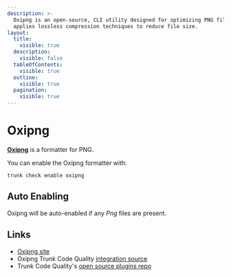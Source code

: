 ```yaml
---
description: >-
  Oxipng is an open-source, CLI utility designed for optimizing PNG files. It
  applies lossless compression techniques to reduce file size.
layout:
  title:
    visible: true
  description:
    visible: false
  tableOfContents:
    visible: true
  outline:
    visible: true
  pagination:
    visible: true
---
```


# Oxipng

[**Oxipng**](https://github.com/shssoichiro/oxipng) is a formatter for PNG.

You can enable the Oxipng formatter with:

```shell
trunk check enable oxipng
```

## Auto Enabling

Oxipng will be auto-enabled if any _Png_ files are present.

## Links

* [Oxipng site](https://github.com/shssoichiro/oxipng)
* Oxipng Trunk Code Quality [integration source](https://github.com/trunk-io/plugins/tree/main/linters/oxipng)
* Trunk Code Quality's [open source plugins repo](https://github.com/trunk-io/plugins/tree/main)
